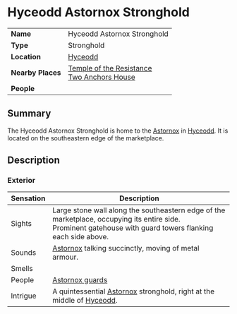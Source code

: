 # Hyceodd Astornox Stronghold

|||
| --- | --- |
| **Name** | Hyceodd Astornox Stronghold | place.4
| **Type** | Stronghold |
| **Location** | [Hyceodd](../towns/hyceodd.md) |
| **Nearby Places** | [Temple of the Resistance](../../buildings/temples/temple-of-the-resistance.md)<br>[Two Anchors House](../../buildings/inns-taverns/two-anchors-house.md) |
| **People** | |

## Summary

The Hyceodd Astornox Stronghold is home to the [Astornox](../../../organisations/government/astornox/astornox.md) in [Hyceodd](../towns/hyceodd.md). It is located on the southeastern edge of the marketplace.

## Description

### Exterior

| Sensation | Description |
| ---- | --- |
| Sights | Large stone wall along the southeastern edge of the marketplace, occupying its entire side.<br>Prominent gatehouse with guard towers flanking each side above. |
| Sounds | [Astornox](../../../organisations/government/astornox/astornox.md) talking succinctly, moving of metal armour. |
| Smells | |
| People | [Astornox guards](../../../organisations/government/astornox/ranks/astornox-guard.md) |
| Intrigue | A quintessential [Astornox](../../../organisations/government/astornox/astornox.md) stronghold, right at the middle of [Hyceodd](../towns/hyceodd.md). |
